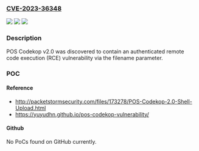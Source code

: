 ### [CVE-2023-36348](https://cve.mitre.org/cgi-bin/cvename.cgi?name=CVE-2023-36348)
![](https://img.shields.io/static/v1?label=Product&message=n%2Fa&color=blue)
![](https://img.shields.io/static/v1?label=Version&message=n%2Fa&color=blue)
![](https://img.shields.io/static/v1?label=Vulnerability&message=n%2Fa&color=brighgreen)

### Description

POS Codekop v2.0 was discovered to contain an authenticated remote code execution (RCE) vulnerability via the filename parameter.

### POC

#### Reference
- http://packetstormsecurity.com/files/173278/POS-Codekop-2.0-Shell-Upload.html
- https://yuyudhn.github.io/pos-codekop-vulnerability/

#### Github
No PoCs found on GitHub currently.

